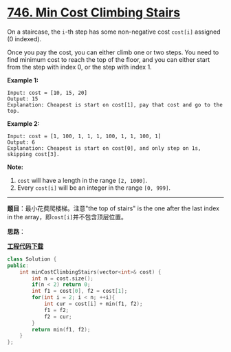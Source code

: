 # [746. Min Cost Climbing Stairs](https://leetcode.com/problems/min-cost-climbing-stairs/)

On a staircase, the `i`-th step has some non-negative cost `cost[i]` assigned (0 indexed).

Once you pay the cost, you can either climb one or two steps. You need to find minimum cost to reach the top of the floor, and you can either start from the step with index 0, or the step with index 1.

**Example 1:**

```
Input: cost = [10, 15, 20]
Output: 15
Explanation: Cheapest is start on cost[1], pay that cost and go to the top.
```

**Example 2:**

```
Input: cost = [1, 100, 1, 1, 1, 100, 1, 1, 100, 1]
Output: 6
Explanation: Cheapest is start on cost[0], and only step on 1s, skipping cost[3].
```

**Note:**

1. `cost` will have a length in the range `[2, 1000]`.
2. Every `cost[i]` will be an integer in the range `[0, 999]`.

-----

**题目**：最小花费爬楼梯。注意"the top of stairs" is the one after the last index in the array，即`cost[i]`并不包含顶层位置。

**思路**：

[**工程代码下载**](https://github.com/shenkh/leetcode)

```cpp
class Solution {
public:
    int minCostClimbingStairs(vector<int>& cost) {
        int n = cost.size();
        if(n < 2) return 0;
        int f1 = cost[0], f2 = cost[1];
        for(int i = 2; i < n; ++i){
            int cur = cost[i] + min(f1, f2);
            f1 = f2;
            f2 = cur;
        }
        return min(f1, f2);
    }
};
```
